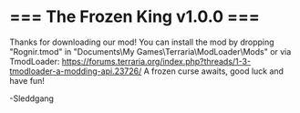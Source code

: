 # === The Frozen King v1.0.0 ===
Thanks for downloading our mod!
You can install the mod by dropping "Rognir.tmod" in "Documents\My Games\Terraria\ModLoader\Mods"
or via TmodLoader: https://forums.terraria.org/index.php?threads/1-3-tmodloader-a-modding-api.23726/
A frozen curse awaits, good luck and have fun!

-Sleddgang
